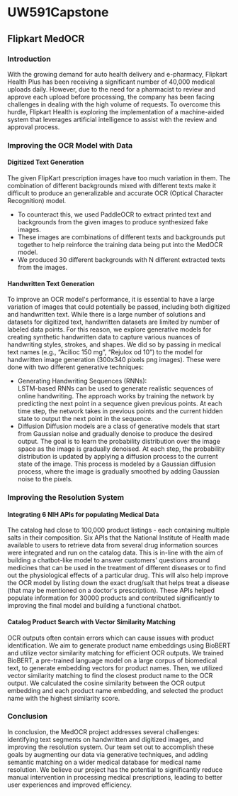 # UW591Capstone

## Flipkart MedOCR

### Introduction
With the growing demand for auto health delivery and e-pharmacy,
Flipkart Health Plus has been receiving a significant number of
40,000 medical uploads daily. However, due to the need for a
pharmacist to review and approve each upload before processing,
the company has been facing challenges in dealing with the high
volume of requests. To overcome this hurdle, Flipkart Health is
exploring the implementation of a machine-aided system that
leverages artificial intelligence to assist with the review and
approval process.

### Improving the OCR Model with Data
#### Digitized Text Generation
The given FlipKart prescription images have too much variation in them. The combination of different backgrounds mixed with different texts make it difficult to produce an generalizable and accurate OCR (Optical Character Recognition) model. 

* To counteract this, we used PaddleOCR to extract printed text and backgrounds from the given images to produce synthesized fake images. 
* These images are combinations of different texts and backgrounds put together to help reinforce the training data being put into the MedOCR model.
* We produced 30 different backgrounds with N different extracted texts from the images. 

#### Handwritten Text Generation
To improve an OCR model's performance, it is essential to have a large variation of images that could potentially be passed, including both digitized and handwritten text.  While there is a large number of solutions and datasets for digitized text, handwritten datasets are limited by number of labeled data points. For this reason, we explore generative models for creating synthetic handwritten data to capture various nuances of handwriting styles, strokes, and shapes. We did so by passing in medical text names (e.g., “Acilioc 150 mg”, “Rejulox od 10”) to the model for handwritten image generation (300x340 pixels png images). These were done with two different generative techniques: 
* Generating Handwriting Sequences (RNNs):  
LSTM-based RNNs can be used to generate realistic sequences of online handwriting. The approach works by training the network by predicting the next point in a sequence given previous points. At each time step, the network takes in previous points and the current hidden state to output the next point in the sequence. 
* Diffusion
Diffusion models are a class of generative models that start from Gaussian noise and gradually denoise to produce the desired output. The goal is to learn the probability distribution over the image space as the image is gradually denoised. At each step, the probability distribution is updated by applying a diffusion process to the current state of the image. This process is modeled by a Gaussian diffusion process, where the image is gradually smoothed by adding Gaussian noise to the pixels.

### Improving the Resolution System
#### Integrating 6 NIH APIs for populating Medical Data
The catalog had close to 100,000 product listings - each containing multiple salts in their composition.
Six APIs that the National Institute of Health made available to users to retrieve data from several drug information sources were integrated and run on the catalog data. This is in-line with the aim of building a chatbot-like model to answer customers' questions around medicines that can be used in the treatment of different diseases or to find out the physiological effects of a particular drug. This will also help improve the OCR model by listing down the exact drug/salt that helps treat a disease (that may be mentioned on a doctor's prescription). These APIs helped populate information for 30000 products and contributed significantly to improving the final model and building a functional chatbot.

#### Catalog Product Search with Vector Similarity Matching 
OCR outputs often contain errors which can cause issues with product identification. We aim to generate product name embeddings using BioBERT and utilize vector similarity matching for efficient OCR outputs.
We trained BioBERT, a pre-trained language model on a large corpus of biomedical text, to generate embedding vectors for product names. Then, we utilized vector similarity matching to find the closest product name to the OCR output. We calculated the cosine similarity between the OCR output embedding and each product name embedding, and selected the product name with the highest similarity score.

### Conclusion 
In conclusion, the MedOCR project addresses several challenges: identifying text segments on handwritten and digitized images, and improving the resolution system. Our team set out to accomplish these goals by augmenting our data via generative techniques, and adding semantic matching on a wider medical database for medical name resolution.
We believe our project has the potential to significantly reduce manual intervention in processing medical prescriptions, leading to better user experiences and improved efficiency.



